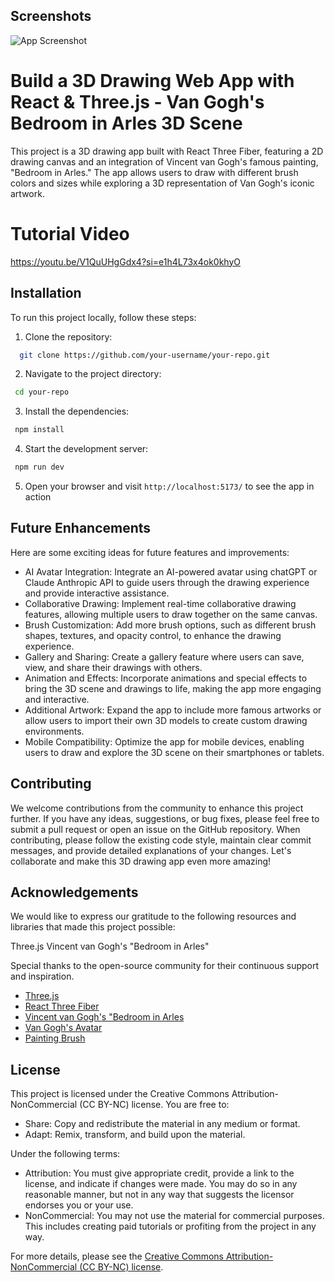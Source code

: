
## Screenshots

![App Screenshot](https://res.cloudinary.com/dqiyjy9ye/image/upload/v1715607393/random/draw-app-thumbnail_1_izptpg.png)


# Build a 3D Drawing Web App with React & Three.js - Van Gogh's Bedroom in Arles 3D Scene

This project is a 3D drawing app built with React Three Fiber, featuring a 2D drawing canvas and an integration of Vincent van Gogh's famous painting, "Bedroom in Arles." The app allows users to draw with different brush colors and sizes while exploring a 3D representation of Van Gogh's iconic artwork.

# Tutorial Video 

https://youtu.be/V1QuUHgGdx4?si=e1h4L73x4ok0khyO


## Installation

To run this project locally, follow these steps:

1. Clone the repository:
```bash
  git clone https://github.com/your-username/your-repo.git
```
2. Navigate to the project directory:
 ```bash
  cd your-repo
```
3. Install the dependencies:
 ```bash
  npm install
```
4. Start the development server:
 ```bash
  npm run dev
```
5. Open your browser and visit ```http://localhost:5173/``` to see the app in action
## Future Enhancements

Here are some exciting ideas for future features and improvements:
- AI Avatar Integration: Integrate an AI-powered avatar using chatGPT or Claude Anthropic API to guide users through the drawing experience and provide interactive assistance.
- Collaborative Drawing: Implement real-time collaborative drawing features, allowing multiple users to draw together on the same canvas.
- Brush Customization: Add more brush options, such as different brush shapes, textures, and opacity control, to enhance the drawing experience.
- Gallery and Sharing: Create a gallery feature where users can save, view, and share their drawings with others.
- Animation and Effects: Incorporate animations and special effects to bring the 3D scene and drawings to life, making the app more engaging and interactive.
- Additional Artwork: Expand the app to include more famous artworks or allow users to import their own 3D models to create custom drawing environments.
- Mobile Compatibility: Optimize the app for mobile devices, enabling users to draw and explore the 3D scene on their smartphones or tablets.

## Contributing

We welcome contributions from the community to enhance this project further. If you have any ideas, suggestions, or bug fixes, please feel free to submit a pull request or open an issue on the GitHub repository.
When contributing, please follow the existing code style, maintain clear commit messages, and provide detailed explanations of your changes.
Let's collaborate and make this 3D drawing app even more amazing!


## Acknowledgements

We would like to express our gratitude to the following resources and libraries that made this project possible:


Three.js
Vincent van Gogh's "Bedroom in Arles"

Special thanks to the open-source community for their continuous support and inspiration.

 - [Three.js](https://github.com/mrdoob/three.js/)
 - [React Three Fiber](https://github.com/pmndrs/react-three-fiber)
 - [Vincent van Gogh's "Bedroom in Arles](https://skfb.ly/6FYwn)
 - [Van Gogh's Avatar](https://skfb.ly/o6WrM)
 - [Painting Brush](https://skfb.ly/6WDGW)



## License

This project is licensed under the Creative Commons Attribution-NonCommercial (CC BY-NC) license. You are free to:

- Share: Copy and redistribute the material in any medium or format.
- Adapt: Remix, transform, and build upon the material.

Under the following terms:

- Attribution: You must give appropriate credit, provide a link to the license, and indicate if changes were made. You may do so in any reasonable manner, but not in any way that suggests the licensor endorses you or your use.
- NonCommercial: You may not use the material for commercial purposes. This includes creating paid tutorials or profiting from the project in any way.

For more details, please see the [Creative Commons Attribution-NonCommercial (CC BY-NC) license](https://creativecommons.org/licenses/by-nc/4.0/).

